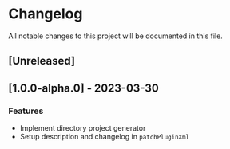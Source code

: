 # Changelog

All notable changes to this project will be documented in this file.

## [Unreleased]
## [1.0.0-alpha.0] - 2023-03-30

### Features

- Implement directory project generator
- Setup description and changelog in `patchPluginXml`

<!-- generated by git-cliff -->
